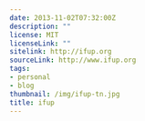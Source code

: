 ```yaml
---
date: 2013-11-02T07:32:00Z
description: ""
license: MIT
licenseLink: ""
sitelink: http://ifup.org
sourceLink: http://www.ifup.org
tags:
- personal
- blog
thumbnail: /img/ifup-tn.jpg
title: ifup
---
```


